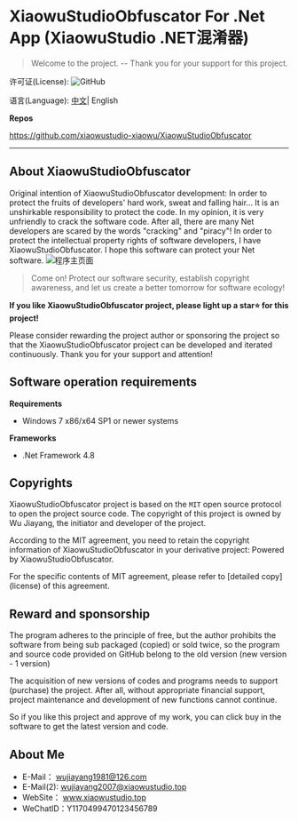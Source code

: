 # XiaowuStudioObfuscator For .Net App (XiaowuStudio .NET混淆器)
>Welcome to the project.  -- Thank you for your support for this project.
>
许可证(License): 
![GitHub](https://img.shields.io/github/license/xiaowustudio-xiaowu/XiaowuStudioObfuscator)

语言(Language): [中文](README.md)| English

**Repos**

https://github.com/xiaowustudio-xiaowu/XiaowuStudioObfuscator

---
## About XiaowuStudioObfuscator

Original intention of XiaowuStudioObfuscator development:
In order to protect the fruits of developers' hard work, sweat and falling hair... It is an unshirkable responsibility to protect the code. In my opinion, it is very unfriendly to crack the software code. After all, there are many Net developers are scared by the words "cracking" and "piracy"! In order to protect the intellectual property rights of software developers, I have XiaowuStudioObfuscator. I hope this software can protect your Net software.
![程序主页面](https://user-images.githubusercontent.com/52036257/147386290-adef353a-5a93-43f1-9dc2-a7c293acd187.png)
>Come on! Protect our software security, establish copyright awareness, and let us create a better tomorrow for software ecology!
>
**If you like XiaowuStudioObfuscator project, please light up a star⭐ for this project!**

Please consider rewarding the project author or sponsoring the project so that the XiaowuStudioObfuscator project can be developed and iterated continuously. Thank you for your support and attention!

## Software operation requirements

**Requirements**

- Windows 7 x86/x64 SP1 or newer systems

**Frameworks**

- .Net Framework 4.8

## Copyrights

XiaowuStudioObfuscator project is based on the `` MIT `` open source protocol to open the project source code. The copyright of this project is owned by Wu Jiayang, the initiator and developer of the project.

According to the MIT agreement, you need to retain the copyright information of XiaowuStudioObfuscator in your derivative project: Powered by XiaowuStudioObfuscator.

For the specific contents of MIT agreement, please refer to [detailed copy] (license) of this agreement.

## Reward and sponsorship
The program adheres to the principle of free, but the author prohibits the software from being sub packaged (copied) or sold twice, so the program and source code provided on GitHub belong to the old version (new version - 1 version)

The acquisition of new versions of codes and programs needs to support (purchase) the project. After all, without appropriate financial support, project maintenance and development of new functions cannot continue.

So if you like this project and approve of my work, you can click buy in the software to get the latest version and code.

## About Me 
- E-Mail： wujiayang1981@126.com
- E-Mail(2): wujiayang2007@xiaowustudio.top
- WebSite： www.xiaowustudio.top
- WeChatID：Y1170499470123456789
